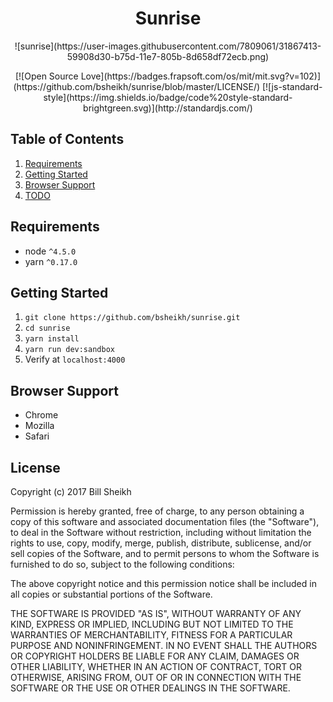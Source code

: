 <h1 align="center">Sunrise</h1>

<p align="center">
    ![sunrise](https://user-images.githubusercontent.com/7809061/31867413-59908d30-b75d-11e7-805b-8d658df72ecb.png)
</p>

<p align="center">
  [![Open Source Love](https://badges.frapsoft.com/os/mit/mit.svg?v=102)](https://github.com/bsheikh/sunrise/blob/master/LICENSE/)
  [![js-standard-style](https://img.shields.io/badge/code%20style-standard-brightgreen.svg)](http://standardjs.com/)
</p>


## Table of Contents
1. [Requirements](#requirements)
1. [Getting Started](#getting-started)
1. [Browser Support](#browser-support)
1. [TODO](#todo)

## Requirements
* node `^4.5.0`
* yarn `^0.17.0`

## Getting Started
1. `git clone https://github.com/bsheikh/sunrise.git`
2. `cd sunrise`
3. `yarn install`
4. `yarn run dev:sandbox`
5. Verify at `localhost:4000`

## Browser Support
* Chrome
* Mozilla
* Safari

## License
Copyright (c) 2017 Bill Sheikh

Permission is hereby granted, free of charge, to any person obtaining a copy
of this software and associated documentation files (the "Software"), to deal
in the Software without restriction, including without limitation the rights
to use, copy, modify, merge, publish, distribute, sublicense, and/or sell
copies of the Software, and to permit persons to whom the Software is
furnished to do so, subject to the following conditions:

The above copyright notice and this permission notice shall be included in all
copies or substantial portions of the Software.

THE SOFTWARE IS PROVIDED "AS IS", WITHOUT WARRANTY OF ANY KIND, EXPRESS OR
IMPLIED, INCLUDING BUT NOT LIMITED TO THE WARRANTIES OF MERCHANTABILITY,
FITNESS FOR A PARTICULAR PURPOSE AND NONINFRINGEMENT. IN NO EVENT SHALL THE
AUTHORS OR COPYRIGHT HOLDERS BE LIABLE FOR ANY CLAIM, DAMAGES OR OTHER
LIABILITY, WHETHER IN AN ACTION OF CONTRACT, TORT OR OTHERWISE, ARISING FROM,
OUT OF OR IN CONNECTION WITH THE SOFTWARE OR THE USE OR OTHER DEALINGS IN THE
SOFTWARE.
